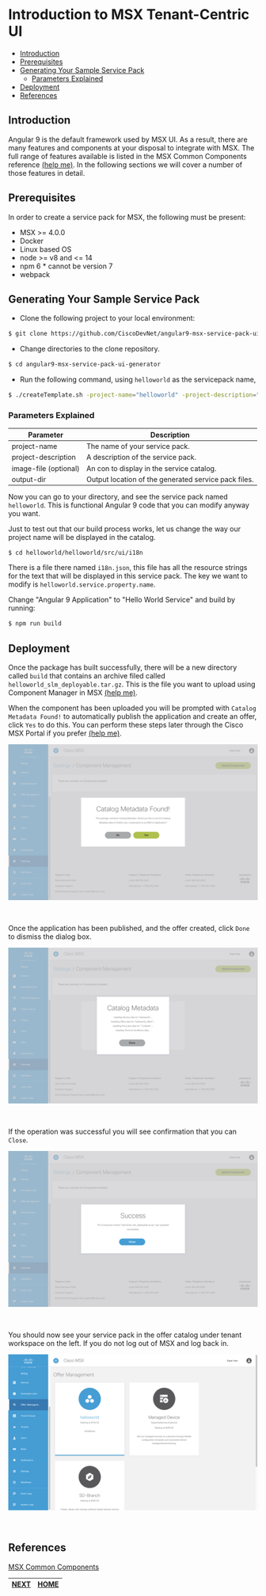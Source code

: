 # Introduction to MSX Tenant-Centric UI
* [Introduction](#introduction)
* [Prerequisites](#prerequisites)
* [Generating Your Sample Service Pack](#generating-your-sample-service-pack)
    * [Parameters Explained](#parameters-explained)
* [Deployment](#deployment)
* [References](#references)


## Introduction
Angular 9 is the default framework used by MSX UI. As a result, there are many features and components at your disposal to integrate with MSX. The full range of features available is listed in the MSX Common Components reference [(help me)](https://developer.cisco.com/docs/msx/#!msx-common-components-msx-common-components). In the following sections we will cover a number of those features in detail.


## Prerequisites
In order to create a service pack for MSX, the following must be present:
- MSX >= 4.0.0
- Docker
- Linux based OS
- node >= v8 and <= 14
- npm 6 * cannot be version 7
- webpack 


## Generating Your Sample Service Pack
- Clone the following project to your local environment: 

```bash
$ git clone https://github.com/CiscoDevNet/angular9-msx-service-pack-ui-generator
```

- Change directories to the clone repository.

```bash
$ cd angular9-msx-service-pack-ui-generator
```

- Run the following command, using `helloworld` as the servicepack name,

```bash
$ ./createTemplate.sh -project-name="helloworld" -project-description="HelloWorld" -output-dir="./helloworld"
```

### Parameters Explained

| Parameter | Description |
|-----------------------|-------------|
| project-name          | The name of your service pack. |
| project-description   | A description of the service pack. |
| image-file (optional) | An con to display in the service catalog.|
| output-dir            | Output location of the generated service pack files. |


Now you can go to your directory, and see the service pack named `helloworld`. This is functional Angular 9 code that you can modify anyway you want.

Just to test out that our build process works, let us change the way our project name will be displayed in the catalog.

```shell
$ cd helloworld/helloworld/src/ui/i18n
```

There is a file there named `i18n.json`, this file has all the resource strings for the text that will be displayed in this service pack. The key we want to modify is `helloworld.service.property.name`.

Change "Angular 9 Application" to "Hello World Service" and build by running:

```bash
$ npm run build
```

## Deployment
Once the package has built successfully, there will be a new directory called `build` that contains an archive filed called `helloworld_slm_deployable.tar.gz`. This is the file you want to upload using Component Manager in MSX [(help me)](../03-msx-component-manager/04-onboarding-and-deploying-components.md). 

When the component has been uploaded you will be prompted with `Catalog Metadata Found!` to automatically publish the application and  create an offer, click `Yes` to do this. You can perform these steps later through the Cisco MSX Portal if you prefer [(help me)](../06-react-user-interface-example/05-subscribing-to-your-application.md).

![](images/deploy-component-1.png)

<br>

Once the application has been published, and the offer created, click `Done` to dismiss the dialog box.

![](images/deploy-component-2.png)

<br>

If the operation was successful you will see confirmation that you can `Close`.

![](images/deploy-component-3.png)

<br>

You should now see your service pack in the offer catalog under tenant workspace on the left. If you do not log out of MSX and log back in.

![](images/deploy-component-4.png)

<br>

## References
[MSX Common Components](https://developer.cisco.com/docs/msx/#!msx-common-components-msx-common-components)


| [NEXT](03-working-with-devices.md) | [HOME](../index.md#angular-user-interface-example) |
|---|---|